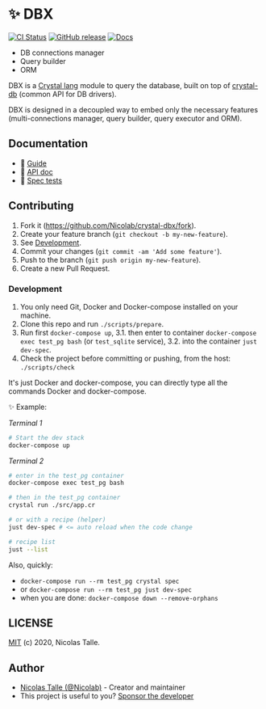 # :sparkles: DBX

[![CI Status](https://github.com/Nicolab/crystal-dbx/workflows/CI/badge.svg?branch=master)](https://github.com/Nicolab/crystal-dbx/actions) [![GitHub release](https://img.shields.io/github/release/Nicolab/crystal-dbx.svg)](https://github.com/Nicolab/crystal-dbx/releases) [![Docs](https://img.shields.io/badge/docs-available-brightgreen.svg)](https://nicolab.github.io/crystal-dbx/)

* DB connections manager
* Query builder
* ORM

DBX is a [Crystal lang](https://crystal-lang.org) module to query the database, built on top of [crystal-db](https://github.com/crystal-lang/crystal-db) (common API for DB drivers).

DBX is designed in a decoupled way to embed only the necessary features (multi-connections manager, query builder, query executor and ORM).

## Documentation

* 🚀 [Guide](/guide/README.md)
* 📘 [API doc](https://nicolab.github.io/crystal-dbx/)
* :bookmark_tabs: [Spec tests](https://github.com/Nicolab/crystal-dbx/tree/master/spec)

## Contributing

1. Fork it (<https://github.com/Nicolab/crystal-dbx/fork>).
2. Create your feature branch (`git checkout -b my-new-feature`).
3. See [Development](#Development).
4. Commit your changes (`git commit -am 'Add some feature'`).
5. Push to the branch (`git push origin my-new-feature`).
6. Create a new Pull Request.

### Development

1. You only need Git, Docker and Docker-compose installed on your machine.
2. Clone this repo and run `./scripts/prepare`.
3. Run first `docker-compose up`,
  3.1. then enter to container `docker-compose exec test_pg bash` (or `test_sqlite` service),
  3.2. into the container `just dev-spec`.
4. Check the project before committing or pushing, from the host: `./scripts/check`

It's just Docker and docker-compose, you can directly type all the commands Docker and docker-compose.

✨ Example:

_Terminal 1_

```sh
# Start the dev stack
docker-compose up
```

_Terminal 2_

```sh
# enter in the test_pg container
docker-compose exec test_pg bash

# then in the test_pg container
crystal run ./src/app.cr

# or with a recipe (helper)
just dev-spec # <= auto reload when the code change

# recipe list
just --list
```

Also, quickly:

* `docker-compose run --rm test_pg crystal spec`
* or `docker-compose run --rm test_pg just dev-spec`
* when you are done: `docker-compose down --remove-orphans`

## LICENSE

[MIT](https://github.com/Nicolab/crystal-dbx/blob/master/LICENSE) (c) 2020, Nicolas Talle.

## Author

* [Nicolas Talle (@Nicolab)](https://github.com/Nicolab) - Creator and maintainer
* This project is useful to you? [Sponsor the developer](https://github.com/sponsors/Nicolab)
